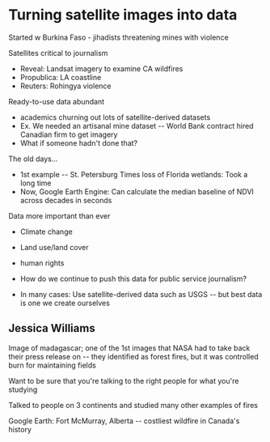 # Turning satellite images into data

Started w Burkina Faso - jihadists threatening mines with violence

Satellites critical to journalism
- Reveal: Landsat imagery to examine CA wildfires
- Propublica: LA coastline
- Reuters: Rohingya violence

Ready-to-use data abundant
- academics churning out lots of satellite-derived datasets
- Ex. We needed an artisanal mine dataset -- World Bank contract hired Canadian firm to get imagery
- What if someone hadn't done that?

The old days...
- 1st example -- St. Petersburg Times loss of Florida wetlands: Took a long time
- Now, Google Earth Engine: Can calculate the median baseline of NDVI across decades in seconds

Data more important than ever
- Climate change
- Land use/land cover
- human rights

- How do we continue to push this data for public service journalism?
- In many cases: Use satellite-derived data such as USGS -- but best data is one we create ourselves

## Jessica Williams

Image of madagascar; one of the 1st images that NASA had to take back their press release on -- they identified as forest fires, but it was controlled burn for maintaining fields

Want to be sure that you're talking to the right people for what you're studying

Talked to people on 3 continents and studied many other examples of fires

Google Earth: Fort McMurray, Alberta -- costliest wildfire in Canada's history




